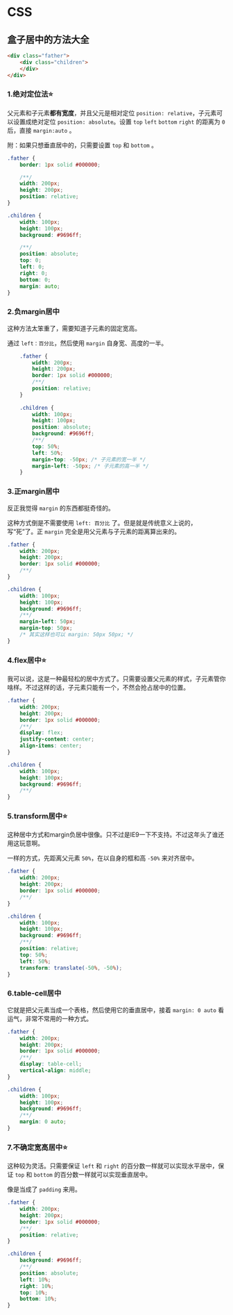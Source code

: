 # CSS

## 盒子居中的方法大全

```html
<div class="father">
    <div class="children">
    </div>
</div>
```

### 1.绝对定位法⭐

父元素和子元素**都有宽度**，并且父元是相对定位 `position: relative`，子元素可以设置成绝对定位 `position: absolute`。设置 `top` `left` `bottom` `right` 的距离为 `0` 后，直接 `margin:auto` 。

附：如果只想垂直居中的，只需要设置 `top` 和 `bottom` 。

```css
.father {
    border: 1px solid #000000;

    /**/
    width: 200px;
    height: 200px;
    position: relative;
}

.children {
    width: 100px;
    height: 100px;
    background: #9696ff;

    /**/
    position: absolute;
    top: 0;
    left: 0;
    right: 0;
    bottom: 0;
    margin: auto;
}
```

### 2.负margin居中

这种方法太笨重了，需要知道子元素的固定宽高。

通过 `left：百分比`，然后使用 `margin` 自身宽、高度的一半。

```css
    .father {
        width: 200px;
        height: 200px;
        border: 1px solid #000000;
        /**/
        position: relative;
    }
    
    .children {
        width: 100px;
        height: 100px;
        position: absolute;
        background: #9696ff;
        /**/
        top: 50%;
        left: 50%;
        margin-top: -50px; /* 子元素的宽一半 */
        margin-left: -50px; /* 子元素的高一半 */
    }
```

### 3.正margin居中

反正我觉得 `margin` 的东西都挺奇怪的。

这种方式倒是不需要使用 `left: 百分比` 了。但是就是传统意义上说的，写“死”了。正 `margin` 完全是用父元素与子元素的距离算出来的。

```css
.father {
    width: 200px;
    height: 200px;
    border: 1px solid #000000;
    /**/
}

.children {
    width: 100px;
    height: 100px;
    background: #9696ff;
    /**/
    margin-left: 50px;
    margin-top: 50px;
    /* 其实这样也可以 margin: 50px 50px; */
}
```

### 4.flex居中⭐

我可以说，这是一种最轻松的居中方式了。只需要设置父元素的样式，子元素管你啥样。不过这样的话，子元素只能有一个，不然会抢占居中的位置。

```css
.father {
    width: 200px;
    height: 200px;
    border: 1px solid #000000;
    /**/
    display: flex;
    justify-content: center;
    align-items: center;
}

.children {
    width: 100px;
    height: 100px;
    background: #9696ff;
    /**/
}
```

### 5.transform居中⭐

这种居中方式和margin负居中很像。只不过是IE9一下不支持。不过这年头了谁还用这玩意啊。

一样的方式，先距离父元素 `50%`，在以自身的框和高 `-50%` 来对齐居中。

```css
.father {
    width: 200px;
    height: 200px;
    border: 1px solid #000000;
    /**/
}

.children {
    width: 100px;
    height: 100px;
    background: #9696ff;
    /**/
    position: relative;
    top: 50%;
    left: 50%;
    transform: translate(-50%, -50%);
}
```

### 6.table-cell居中

它就是把父元素当成一个表格，然后使用它的垂直居中，接着 `margin: 0 auto` 看运气，非常不常用的一种方式。

```css
.father {
    width: 200px;
    height: 200px;
    border: 1px solid #000000;
    /**/
    display: table-cell;
    vertical-align: middle;
}

.children {
    width: 100px;
    height: 100px;
    background: #9696ff;
    /**/
    margin: 0 auto;
}
```

### 7.不确定宽高居中⭐

这种较为灵活。只需要保证 `left` 和 `right` 的百分数一样就可以实现水平居中，保证 `top` 和 `bottom` 的百分数一样就可以实现垂直居中。

像是当成了 `padding` 来用。

```css
.father {
    width: 200px;
    height: 200px;
    border: 1px solid #000000;
    /**/
    position: relative;
}

.children {
    background: #9696ff;
    /**/
    position: absolute;
    left: 10%;
    right: 10%;
    top: 10%;
    bottom: 10%;
}
```